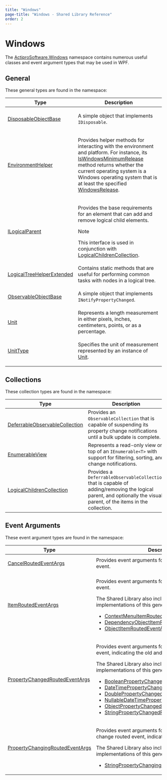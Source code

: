 ```yaml
---
title: "Windows"
page-title: "Windows - Shared Library Reference"
order: 2
---
```

# Windows

The [ActiproSoftware.Windows](xref:@ActiproUIRoot) namespace contains numerous useful classes and event argument types that may be used in WPF.

## General

These general types are found in the namespace:

<table>
<thead>

<tr>
<th>Type</th>
<th>Description</th>
</tr>

</thead>
<tbody>

<tr>
<td>

[DisposableObjectBase](xref:@ActiproUIRoot.DisposableObjectBase)

</td>
<td>

A simple object that implements `IDisposable`.

</td>
</tr>

<tr>
<td>

[EnvironmentHelper](xref:@ActiproUIRoot.EnvironmentHelper)

</td>
<td>

Provides helper methods for interacting with the environment and platform.  For instance, its [IsWindowsMinimumRelease](xref:@ActiproUIRoot.EnvironmentHelper.IsWindowsMinimumRelease*) method returns whether the current operating system is a Windows operating system that is at least the specified [WindowsRelease](xref:@ActiproUIRoot.WindowsRelease).

</td>
</tr>

<tr>
<td>

[ILogicalParent](xref:@ActiproUIRoot.ILogicalParent)

</td>
<td>

Provides the base requirements for an element that can add and remove logical child elements.

> [!NOTE]
> This interface is used in conjunction with [LogicalChildrenCollection<T>](xref:@ActiproUIRoot.LogicalChildrenCollection`1).

</td>
</tr>

<tr>
<td>

[LogicalTreeHelperExtended](xref:@ActiproUIRoot.LogicalTreeHelperExtended)

</td>
<td>Contains static methods that are useful for performing common tasks with nodes in a logical tree.</td>
</tr>

<tr>
<td>

[ObservableObjectBase](xref:@ActiproUIRoot.ObservableObjectBase)

</td>
<td>

A simple object that implements `INotifyPropertyChanged`.

</td>
</tr>

<tr>
<td>

[Unit](xref:@ActiproUIRoot.Unit)

</td>
<td>Represents a length measurement in either pixels, inches, centimeters, points, or as a percentage.</td>
</tr>

<tr>
<td>

[UnitType](xref:@ActiproUIRoot.UnitType)

</td>
<td>

Specifies the unit of measurement represented by an instance of [Unit](xref:@ActiproUIRoot.Unit).

</td>
</tr>

</tbody>
</table>

## Collections

These collection types are found in the namespace:

| Type | Description |
|-----|-----|
| [DeferrableObservableCollection<T>](xref:@ActiproUIRoot.DeferrableObservableCollection`1) | Provides an `ObservableCollection` that is capable of suspending its property change notifications until a bulk update is complete. |
| [EnumerableView<T>](xref:@ActiproUIRoot.EnumerableView`1) | Represents a read-only view on top of an `IEnumerable<T>` with support for filtering, sorting, and change notifications. |
| [LogicalChildrenCollection<T>](xref:@ActiproUIRoot.LogicalChildrenCollection`1) | Provides a `DeferrableObservableCollection` that is capable of adding/removing the logical parent, and optionally the visual parent, of the items in the collection. |

## Event Arguments

These event argument types are found in the namespace:

<table>
<thead>

<tr>
<th>Type</th>
<th>Description</th>
</tr>

</thead>
<tbody>

<tr>
<td>

[CancelRoutedEventArgs](xref:@ActiproUIRoot.CancelRoutedEventArgs)

</td>
<td>Provides event arguments for a cancelable routed event.</td>
</tr>

<tr>
<td>

[ItemRoutedEventArgs<T>](xref:@ActiproUIRoot.ItemRoutedEventArgs`1)

</td>
<td>

Provides event arguments for an item-related routed event.

The Shared Library also includes some constructed implementations of this generic type:

- [ContextMenuItemRoutedEventArgs](xref:@ActiproUIRoot.Controls.ContextMenuItemRoutedEventArgs)
- [DependencyObjectItemRoutedEventArgs](xref:@ActiproUIRoot.DependencyObjectItemRoutedEventArgs)
- [ObjectItemRoutedEventArgs](xref:@ActiproUIRoot.ObjectItemRoutedEventArgs)

</td>
</tr>

<tr>
<td>

[PropertyChangedRoutedEventArgs<T>](xref:@ActiproUIRoot.PropertyChangedRoutedEventArgs`1)

</td>
<td>

Provides event arguments for a property change routed event, indicating the old and new values.

The Shared Library also includes some constructed implementations of this generic type:

- [BooleanPropertyChangedRoutedEventArgs](xref:@ActiproUIRoot.BooleanPropertyChangedRoutedEventArgs)
- [DateTimePropertyChangedRoutedEventArgs](xref:@ActiproUIRoot.DateTimePropertyChangedRoutedEventArgs)
- [DoublePropertyChangedRoutedEventArgs](xref:@ActiproUIRoot.DoublePropertyChangedRoutedEventArgs)
- [NullableDateTimePropertyChangedRoutedEventArgs](xref:@ActiproUIRoot.NullableDateTimePropertyChangedRoutedEventArgs)
- [ObjectPropertyChangedRoutedEventArgs](xref:@ActiproUIRoot.ObjectPropertyChangedRoutedEventArgs)
- [StringPropertyChangedRoutedEventArgs](xref:@ActiproUIRoot.StringPropertyChangedRoutedEventArgs)

</td>
</tr>

<tr>
<td>

[PropertyChangingRoutedEventArgs<T>](xref:@ActiproUIRoot.PropertyChangingRoutedEventArgs`1)

</td>
<td>

Provides event arguments for a cancelable property change routed event, indicating the old and new values.

The Shared Library also includes some constructed implementations of this generic type:

- [StringPropertyChangingRoutedEventArgs](xref:@ActiproUIRoot.StringPropertyChangingRoutedEventArgs)

</td>
</tr>

</tbody>
</table>
